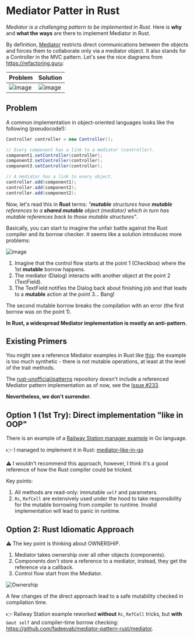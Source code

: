 # Mediator Patter in Rust

_*Mediator* is a challenging pattern to be implemented in *Rust*._ Here is **why** and **what the ways** are there to implement Mediator in Rust.

By definition, [Mediator][1] restricts direct communications between the objects and forces them to collaborate only via a mediator object. It also stands for a Controller in the MVC pattern. Let's see the nice diagrams from https://refactoring.guru:

| Problem | Solution |
|---------|----------|
|![image](https://user-images.githubusercontent.com/5967447/182462245-cec68da8-73a9-4abf-9c18-dd5303d919fb.png)|![image](https://user-images.githubusercontent.com/5967447/182462302-c7ba0c25-095e-47af-ac8a-9a560a987036.png)|

## Problem

A common implementation in object-oriented languages looks like the following (pseudocode!):

```java
Controller controller = new Controller();

// Every compenent has a link to a mediator (controller).
component1.setController(controller);
component2.setController(controller);
component3.setController(controller);

// A mediator has a link to every object.
controller.add(component1);
controller.add(component2);
controller.add(component2);
```

Now, let's read this in **Rust** terms: _"**mutable** structures have **mutable** references to a **shared mutable** object (mediator) which in turn has mutable references back to those mutable structures"_.

Basically, you can start to imagine the unfair battle against the Rust compiler and its borrow checker. It seems like a solution introduces more problems:

![image](https://user-images.githubusercontent.com/5967447/182466067-fa4f7b25-58bb-4272-be8d-b0a19c0c50f0.png)

1. Imagine that the control flow starts at the point 1 (Checkbox) where the 1st **mutable** borrow happens.
2. The mediator (Dialog) interacts with another object at the point 2 (TextField).
3. The TextField notifies the Dialog back about finishing job and that leads to a **mutable** action at the point 3... Bang!

The second mutable borrow breaks the compilation with an error (the first borrow was on the point 1).

**In Rust, a widespread Mediator implementation is mostly an anti-pattern.**

## Existing Primers

You might see a reference Mediator examples in Rust like [this][5]: the example is too much synthetic - there is not mutable operations, at least at the level of the trait methods.

The [rust-unofficial/patterns](https://github.com/rust-unofficial/patterns) repository doesn't include a referenced Mediator pattern implementation as of now, see the [Issue #233][2].

**Nevertheless, we don't surrender.**

## Option 1 (1st Try): Direct implementation "like in OOP"

There is an example of a [Railway Station manager example][4] in Go language.

👉 I managed to implement it in Rust: [mediator-like-in-go](https://github.com/fadeevab/mediator-pattern-rust/mediator-like-in-go)

⚠ I wouldn't recommend this approach, however, I think it's a good reference of how the Rust compiler could be tricked.

Key points:

1. All methods are read-only: immutable `self` and parameters.
2. `Rc`, `RefCell` are extensively used under the hood to take responsibility for the mutable borrowing from compiler to runtime. Invalid implementation will lead to panic in runtime.

## Option 2: Rust Idiomatic Approach

⚠ The key point is thinking about OWNERSHIP.

1. Mediator takes ownership over all other objects (components).
2. Components don't store a reference to a mediator, instead, they get the reference via a callback.
3. Control flow start from the Mediator.

![Ownership](https://user-images.githubusercontent.com/5967447/182478197-ae4f5969-a46e-4c32-9948-b356793a05ed.jpg)

A few changes of the direct approach lead to a safe mutability checked in compilation time.

👉 Railway Station example reworked **without** `Rc`, `RefCell` tricks, but **with** `&mut self` and compiler-time borrow checking: https://github.com/fadeevab/mediator-pattern-rust/mediator.

[1]: https://refactoring.guru/design-patterns/mediator
[2]: https://github.com/rust-unofficial/patterns/issues/233
[3]: https://chercher.tech/rust/mediator-design-pattern-rust
[4]: https://refactoring.guru/design-patterns/mediator/go/example
[5]: https://crates.io/crates/cursive
